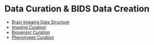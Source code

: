 # Data Curation & BIDS Data Creation

- [Brain Imaging Data Structure](bids.md)
- [Imaging Curation](imaging.md)
- [Biosensor Curation](motion.md)
- [Phenotypes Curation](phenotypes.md)